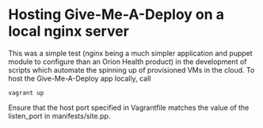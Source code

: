 Hosting Give-Me-A-Deploy on a local nginx server
================================================

This was a simple test (nginx being a much simpler application and puppet module to configure than an Orion Health product) in the development of scripts which automate the spinning up of provisioned VMs in the cloud. To host the Give-Me-A-Deploy app locally, call 
```
vagrant up
```
Ensure that the host port specified in Vagrantfile matches the value of the listen_port in manifests/site.pp.